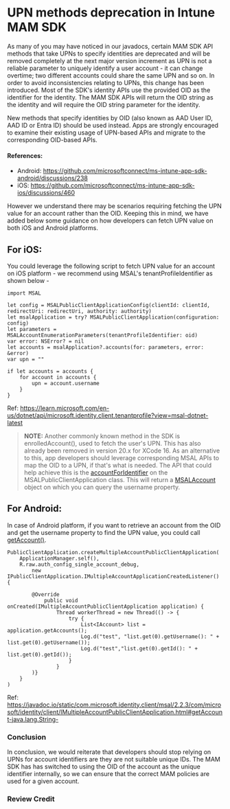 # UPN methods deprecation in Intune MAM SDK
As many of you may have noticed in our javadocs, certain MAM SDK API methods that take UPNs to specify identities are deprecated and will be removed completely at the next major version increment as UPN is not a reliable parameter to uniquely identify a user account - it can change overtime; two different accounts could share the same UPN and so on. In order to avoid inconsistencies relating to UPNs, this change has been introduced. Most of the SDK's identity APIs use the provided OID as the identifier for the identity. The MAM SDK APIs will return the OID string as the identity and will require the OID string parameter for the identity. 

New methods that specify identities by OID (also known as AAD User ID, AAD ID or Entra ID) should be used instead. Apps are strongly encouraged to examine their existing usage of UPN-based APIs and migrate to the corresponding OID-based APIs.

#### References:
* Android: https://github.com/microsoftconnect/ms-intune-app-sdk-android/discussions/238
* iOS: https://github.com/microsoftconnect/ms-intune-app-sdk-ios/discussions/460


However we understand there may be scenarios requiring fetching the UPN value for an account rather than the OID. Keeping this in mind, we have added below some guidance on how developers can fetch UPN value on both iOS and Android platforms.

## For iOS:
You could leverage the following script to fetch UPN value for an account on iOS platform - we recommend using MSAL's tenantProfileIdentifier as shown below -

```
import MSAL

let config = MSALPublicClientApplicationConfig(clientId: clientId, redirectUri: redirectUri, authority: authority)
let msalApplication = try? MSALPublicClientApplication(configuration: config)
let parameters = MSALAccountEnumerationParameters(tenantProfileIdentifier: oid)
var error: NSError? = nil
let accounts = msalApplication?.accounts(for: parameters, error: &error)
var upn = ""

if let accounts = accounts {
    for account in accounts {
        upn = account.username
    }
}
```

Ref: https://learn.microsoft.com/en-us/dotnet/api/microsoft.identity.client.tenantprofile?view=msal-dotnet-latest

> **NOTE:** Another commonly known method in the SDK is enrolledAccount(), used to fetch the user's UPN. This has also already been removed in version 20.x for XCode 16. As an alternative to this, app developers should leverage corresponding MSAL APIs to map the OID to a UPN, if that's what is needed. The API that could help achieve this is the [accountForIdentifier](https://github.com/AzureAD/microsoft-authentication-library-for-objc/blob/8ed4d9d46f1bc86ef2afb32aad86f935663f325d/MSAL/src/public/MSALPublicClientApplication.h#L204) on the MSALPublicClientApplication class. This will return a [MSALAccount](https://github.com/AzureAD/microsoft-authentication-library-for-objc/blob/8ed4d9d46f1bc86ef2afb32aad86f935663f325d/MSAL/src/public/MSALAccount.h#L46) object on which you can query the username property.

## For Android:
In case of Android platform, if you want to retrieve an account from the OID and get the username property to find the UPN value, you could call [getAccount()](https://javadoc.io/doc/com.microsoft.identity.client/msal/2.2.3/index.html#getAccount-java.lang.String-).

```
PublicClientApplication.createMultipleAccountPublicClientApplication(
    ApplicationManager.self(),
    R.raw.auth_config_single_account_debug,
        new IPublicClientApplication.IMultipleAccountApplicationCreatedListener() {

        @Override
            public void onCreated(IMultipleAccountPublicClientApplication application) {
                Thread workerThread = new Thread(() -> {
                    try {
                        List<IAccount> list = application.getAccounts();
                        Log.d("test", "list.get(0).getUsername(): " + list.get(0).getUsername());
                        Log.d("test","list.get(0).getId(): " + list.get(0).getId());
                    }
                }
        )}
    }
)
```

Ref: https://javadoc.io/static/com.microsoft.identity.client/msal/2.2.3/com/microsoft/identity/client/IMultipleAccountPublicClientApplication.html#getAccount-java.lang.String-

### Conclusion
In conclusion, we would reiterate that developers should stop relying on UPNs for account identifiers are they are not suitable unique IDs. The MAM SDK has has switched to using the OID of the account as the unique identifier internally, so we can ensure that the correct MAM policies are used for a given account.

### Review Credit
